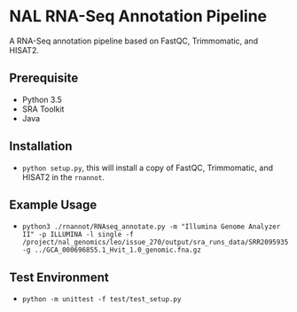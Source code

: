 # NAL RNA-Seq Annotation Pipeline

A RNA-Seq annotation pipeline based on FastQC, Trimmomatic, and HISAT2.

## Prerequisite

- Python 3.5
- SRA Toolkit
- Java

## Installation

- `python setup.py`, this will install a copy of FastQC, Trimmomatic, and HISAT2 in the `rnannot`.

## Example Usage

- `python3 ./rnannot/RNAseq_annotate.py -m "Illumina Genome Analyzer II" -p ILLUMINA -l single -f /project/nal_genomics/leo/issue_270/output/sra_runs_data/SRR2095935 -g ../GCA_000696855.1_Hvit_1.0_genomic.fna.gz`

## Test Environment
- `python -m unittest -f test/test_setup.py`
